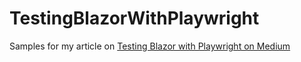 # TestingBlazorWithPlaywright
Samples for my article on [Testing Blazor with Playwright on Medium](https://medium.com/@chrisdunderdale/performing-end-to-end-testing-in-blazor-with-playwright-9ab8587f7c34)

